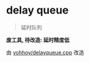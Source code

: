 # delay queue

> 延时队列


**废工具, 待改造: 延时精度低**

由 [yohhoy/delayqueue.cpp](https://gist.github.com/yohhoy/6da797689e16f6fe880c84f41f788c66) 改造